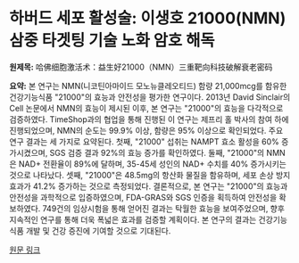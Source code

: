 # 하버드 세포 활성술: 이생호 21000(NMN) 삼중 타겟팅 기술 노화 암호 해독

**원제목:** 哈佛细胞激活术：益生好21000（NMN）三重靶向科技破解衰老密码

**요약:** 본 연구는 NMN(니코틴아마이드 모노뉴클레오티드) 함량 21,000mcg를 함유한 건강기능식품 "21000"의 효능과 안전성을 평가한 연구이다.  2013년 David Sinclair의 Cell 논문에서 NMN의 효능이 제시된 이후, 본 연구는 "21000"의 효능을 다각적으로 검증하였다.  TimeShop과의 협업을 통해 진행된 이 연구는 제프리 홀 박사의 참여 하에 진행되었으며,  NMN의 순도는 99.9% 이상,  함량은 95% 이상으로 확인되었다.  주요 연구 결과는 세 가지로 요약된다. 첫째,  "21000" 섭취는 NAMPT 효소 활성을 60% 증가시켰으며, SGS 검증 결과 92%의 효능 증가를 확인하였다. 둘째,  "21000"의 NMN은 NAD+ 전환율이 89%에 달하며,  35-45세 성인의 NAD+ 수치를 40% 증가시키는 것으로 나타났다. 셋째,  "21000"은 48.5mg의  항산화 물질을 함유하며,  세포 손상 방지 효과가 41.2% 증가하는 것으로 측정되었다.  결론적으로, 본 연구는 "21000"의 효능과 안전성을 과학적으로 입증하였으며, FDA-GRAS와 SGS 인증을 획득하여 안전성을 확보하였다. 749건의 임상시험을 통해 얻어진 결과는 탁월한 효능을 보여주었으며,  향후 지속적인 연구를 통해 더욱  폭넓은 효과를 검증할 계획이다.  본 연구의 결과는 건강기능식품 개발 및  건강 증진에 기여할 것으로 기대된다.

[원문 링크](https://m.tech.china.com/hea/articles/20250722/202507221703145.html)
